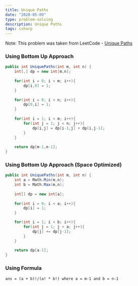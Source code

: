 ```yaml
---
title: Unique Paths
date: "2020-05-09"
type: problem-solving
description: Unique Paths
tags: csharp
---
```


Note: This problem was taken from LeetCode - [Unique Paths](https://leetcode.com/problems/unique-paths/)

### Using Bottom Up Approach

```csharp
public int UniquePaths(int m, int n) {
	int[,] dp = new int[m,n];
	
	for(int i = 0; i < m; i++){
		dp[i,0] = 1;
	}
	
	for(int i = 0; i < n; i++){
		dp[0,i] = 1;
	}
	
	for(int i = 1; i < m; i++){
		for(int j = 1; j < n; j++){
			dp[i,j] = dp[i-1,j] + dp[i,j-1];
		}
	}
	
	return dp[m-1,n-1];
}
```

### Using Bottom Up Approach (Space Optimized)

```csharp
public int UniquePaths(int m, int n) {
	int a = Math.Min(m,n);
	int b = Math.Max(m,n);
	
	int[] dp = new int[a];
	
	for(int i = 0; i < a; i++){
		dp[i] = 1;
	}

	for(int i = 1; i < b; i++){
		for(int j = 1; j < a; j++){
			dp[j] += dp[j-1]; 
		}
	}
	
	return dp[a-1];
}
```

### Using Formula

```
ans = (a + b)!/(a! * b!) where a = m-1 and b = n-1
```
